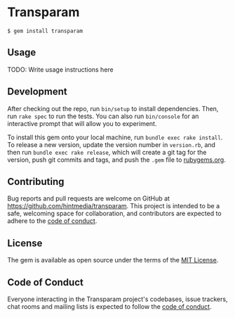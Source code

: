 # Transparam

    $ gem install transparam

## Usage

TODO: Write usage instructions here

## Development

After checking out the repo, run `bin/setup` to install dependencies. Then, run `rake spec` to run the tests. You can also run `bin/console` for an interactive prompt that will allow you to experiment.

To install this gem onto your local machine, run `bundle exec rake install`. To release a new version, update the version number in `version.rb`, and then run `bundle exec rake release`, which will create a git tag for the version, push git commits and tags, and push the `.gem` file to [rubygems.org](https://rubygems.org).

## Contributing

Bug reports and pull requests are welcome on GitHub at https://github.com/hintmedia/transparam. This project is intended to be a safe, welcoming space for collaboration, and contributors are expected to adhere to the [code of conduct](https://github.com/hintmedia/transparam/blob/master/CODE_OF_CONDUCT.md).

## License

The gem is available as open source under the terms of the [MIT License](https://opensource.org/licenses/MIT).

## Code of Conduct

Everyone interacting in the Transparam project's codebases, issue trackers, chat rooms and mailing lists is expected to follow the [code of conduct](https://github.com/hintmedia/transparam/blob/master/CODE_OF_CONDUCT.md).
